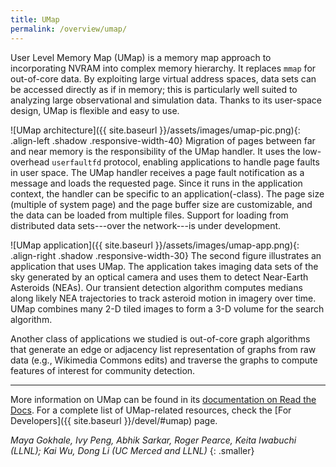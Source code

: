 ```yaml
---
title: UMap
permalink: /overview/umap/
---
```


User Level Memory Map (UMap) is a memory map approach to incorporating
NVRAM into complex memory hierarchy.  It replaces `mmap`
for out-of-core data.  By exploiting large virtual address spaces, data
sets can be accessed directly as if in memory; this is particularly well
suited to analyzing large observational and simulation data.  Thanks to its
user-space design, UMap is flexible and easy to use.

![UMap architecture]({{ site.baseurl }}/assets/images/umap-pic.png){: .align-left .shadow .responsive-width-40}
Migration of pages between far and near memory is the responsibility of the
UMap handler.  It uses the low-overhead `userfaultfd` protocol,
enabling applications to handle page faults in user space.  The UMap handler
receives a page fault notification as a message and loads the requested
page.  Since it runs in the application context, the handler can be specific to
an application(-class).  The page size (multiple of system page) and the page
buffer size are customizable, and the data can be loaded from multiple
files.  Support for loading from distributed data sets---over the
network---is under development.

![UMap application]({{ site.baseurl }}/assets/images/umap-app.png){: .align-right .shadow .responsive-width-30}
The second figure illustrates an application that uses
UMap.  The application takes imaging data sets of the sky generated by an
optical camera and uses them to detect Near-Earth Asteroids (NEAs).
Our transient detection algorithm computes medians along likely NEA
trajectories to track asteroid motion in imagery over time.  UMap combines
many 2-D tiled images to form a 3-D volume for the search algorithm.

Another class of applications we studied is out-of-core graph algorithms that
generate an edge or adjacency list representation of graphs from raw data
(e.g., Wikimedia Commons edits) and traverse the graphs to compute features
of interest for community detection.
<br clear="both" />

---

More information on UMap can be found in its [documentation on Read the
Docs](https://llnl-umap.readthedocs.io/en/develop/).  For a complete list of
UMap-related resources, check the [For Developers]({{ site.baseurl
}}/devel/#umap) page.

_Maya Gokhale, Ivy Peng, Abhik Sarkar, Roger Pearce, Keita Iwabuchi (LLNL);
Kai Wu, Dong Li (UC Merced and LLNL)_
{: .smaller}
